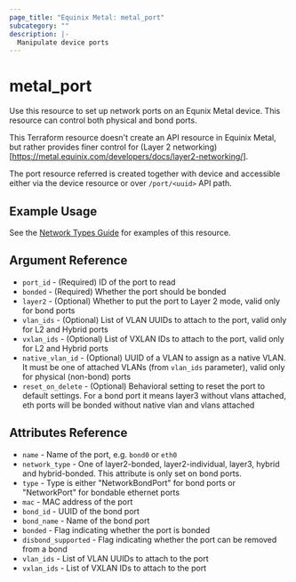 ```yaml
---
page_title: "Equinix Metal: metal_port"
subcategory: ""
description: |-
  Manipulate device ports
---
```


# metal_port

Use this resource to set up network ports on an Equnix Metal device. This resource can control both physical and bond ports.

This Terraform resource doesn't create an API resource in Equinix Metal, but rather provides finer control for (Layer 2 networking)[https://metal.equinix.com/developers/docs/layer2-networking/].

The port resource referred is created together with device and accessible either via the device resource or over `/port/<uuid>` API path.

## Example Usage

See the [Network Types Guide](../guides/network_types.md) for examples of this resource.

## Argument Reference

* `port_id` - (Required) ID of the port to read
* `bonded` - (Required) Whether the port should be bonded
* `layer2` - (Optional) Whether to put the port to Layer 2 mode, valid only for bond ports
* `vlan_ids` - (Optional) List of VLAN UUIDs to attach to the port, valid only for L2 and Hybrid ports
* `vxlan_ids` - (Optional) List of VXLAN IDs to attach to the port, valid only for L2 and Hybrid ports
* `native_vlan_id` - (Optional) UUID of a VLAN to assign as a native VLAN. It must be one of attached VLANs (from `vlan_ids` parameter), valid only for physical (non-bond) ports
* `reset_on_delete` - (Optional) Behavioral setting to reset the port to default settings. For a bond port it means layer3 without vlans attached, eth ports will be bonded without native vlan and vlans attached

## Attributes Reference

* `name` - Name of the port, e.g. `bond0` or `eth0`
* `network_type` - One of layer2-bonded, layer2-individual, layer3, hybrid and hybrid-bonded. This attribute is only set on bond ports.
* `type` - Type is either "NetworkBondPort" for bond ports or "NetworkPort" for bondable ethernet ports
* `mac` - MAC address of the port
* `bond_id` - UUID of the bond port
* `bond_name` - Name of the bond port
* `bonded` - Flag indicating whether the port is bonded
* `disbond_supported` - Flag indicating whether the port can be removed from a bond
* `vlan_ids` - List of VLAN UUIDs to attach to the port
* `vxlan_ids` - List of VXLAN IDs to attach to the port

